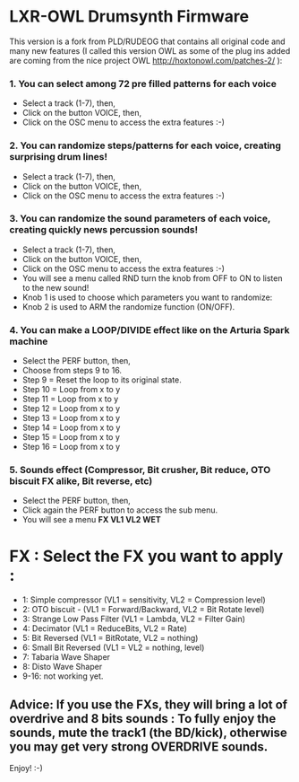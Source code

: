 LXR-OWL Drumsynth Firmware
====================================
This version is a fork from PLD/RUDEOG that contains all original code and many new features (I called this version OWL as some of the plug ins added are coming from the nice project OWL http://hoxtonowl.com/patches-2/ ):

### 1. You can select among 72 pre filled patterns for each voice
* Select a track (1-7), then, 
* Click on the button VOICE, then, 
* Click on the OSC menu to access the extra features :-)

### 2. You can randomize steps/patterns for each voice, creating surprising drum lines!
* Select a track (1-7), then, 
* Click on the button VOICE, then, 
* Click on the OSC menu to access the extra features :-)

### 3. You can randomize the sound parameters of each voice, creating quickly news percussion sounds!
* Select a track (1-7), then, 
* Click on the button VOICE, then, 
* Click on the OSC menu to access the extra features :-)
* You will see a menu called RND turn the knob from OFF to ON to listen to the new sound!
* Knob 1 is used to choose which parameters you want to randomize:
* Knob 2 is used to ARM the randomize function (ON/OFF).

### 4. You can make a LOOP/DIVIDE effect like on the Arturia Spark machine
* Select the PERF button, then,
* Choose from steps 9 to 16.
* Step 9 = Reset the loop to its original state.
* Step 10 = Loop from x to y
* Step 11 = Loop from x to y
* Step 12 = Loop from x to y
* Step 13 = Loop from x to y
* Step 14 = Loop from x to y
* Step 15 = Loop from x to y
* Step 16 = Loop from x to y

### 5. Sounds effect (Compressor, Bit crusher, Bit reduce, OTO biscuit FX alike, Bit reverse, etc)
* Select the PERF button, then,
* Click again the PERF button to access the sub menu. 
* You will see a menu **FX VL1 VL2 WET**
# FX : Select the FX you want to apply :
- 1: Simple compressor (VL1 = sensitivity, VL2 = Compression level)
- 2: OTO biscuit - (VL1 = Forward/Backward, VL2 = Bit Rotate level)
- 3: Strange Low Pass Filter (VL1 = Lambda, VL2 = Filter Gain)
- 4: Decimator (VL1 = ReduceBits, VL2 = Rate)
- 5: Bit Reversed (VL1 = BitRotate, VL2 = nothing)
- 6: Small Bit Reversed (VL1 = VL2 = nothing, level)
- 7: Tabaria Wave Shaper
- 8: Disto Wave Shaper
- 9-16: not working yet.

## Advice: If you use the FXs, they will bring a lot of overdrive and 8 bits sounds : To fully enjoy the sounds, mute the track1 (the BD/kick), otherwise you may get very strong OVERDRIVE sounds.

Enjoy!
:-)
